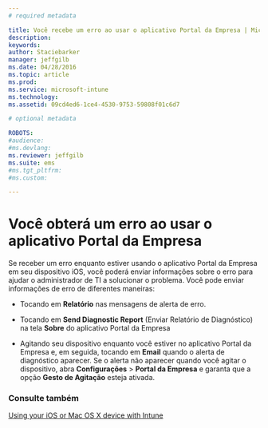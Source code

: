 ```yaml
---
# required metadata

title: Você recebe um erro ao usar o aplicativo Portal da Empresa | Microsoft Intune
description:
keywords:
author: Staciebarker
manager: jeffgilb
ms.date: 04/28/2016
ms.topic: article
ms.prod:
ms.service: microsoft-intune
ms.technology:
ms.assetid: 09cd4ed6-1ce4-4530-9753-59808f01c6d7

# optional metadata

ROBOTS:
#audience:
#ms.devlang:
ms.reviewer: jeffgilb
ms.suite: ems
#ms.tgt_pltfrm:
#ms.custom:

---
```



# Você obterá um erro ao usar o aplicativo Portal da Empresa

Se receber um erro enquanto estiver usando o aplicativo Portal da Empresa em seu dispositivo iOS, você poderá enviar informações sobre o erro para ajudar o administrador de TI a solucionar o problema. Você pode enviar informações de erro de diferentes maneiras:

-   Tocando em **Relatório** nas mensagens de alerta de erro.

-   Tocando em **Send Diagnostic Report** (Enviar Relatório de Diagnóstico) na tela **Sobre** do aplicativo Portal da Empresa

-   Agitando seu dispositivo enquanto você estiver no aplicativo Portal da Empresa e, em seguida, tocando em **Email** quando o alerta de diagnóstico aparecer. Se o alerta não aparecer quando você agitar o dispositivo, abra **Configurações** &gt; **Portal da Empresa** e garanta que a opção **Gesto de Agitação** esteja ativada.


### Consulte também
[Using your iOS or Mac OS X device with Intune](using-your-ios-or-mac-os-x-device-with-intune.md)

<!--HONumber=May16_HO2-->


